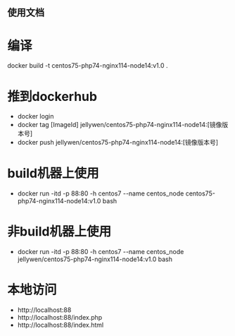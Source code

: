 ## 使用文档
# 编译
docker build -t centos75-php74-nginx114-node14:v1.0 .

# 推到dockerhub
- docker login
- docker tag [ImageId] jellywen/centos75-php74-nginx114-node14:[镜像版本号]
- docker push jellywen/centos75-php74-nginx114-node14:[镜像版本号]

# build机器上使用
- docker run -itd -p 88:80 -h centos7 --name centos_node centos75-php74-nginx114-node14:v1.0 bash

# 非build机器上使用
- docker run -itd -p 88:80 -h centos7 --name centos_node jellywen/centos75-php74-nginx114-node14:v1.0 bash

# 本地访问
- http://localhost:88
- http://localhost:88/index.php
- http://localhost:88/index.html


